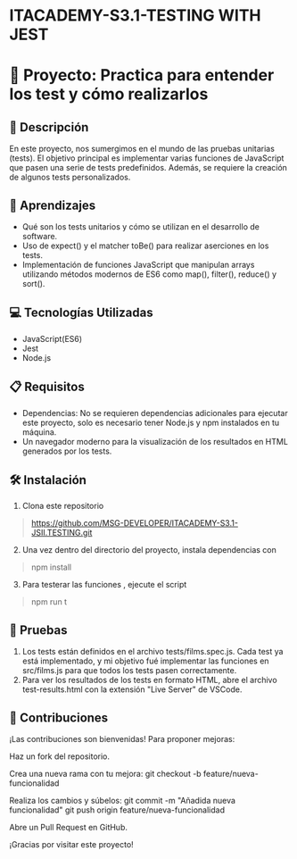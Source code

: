 # ITACADEMY-S3.1-TESTING WITH JEST

# 🎨 Proyecto: Practica para entender los test y cómo realizarlos 

## 📄 Descripción

En este proyecto, nos sumergimos en el mundo de las pruebas unitarias (tests). El objetivo principal es implementar varias funciones de JavaScript que pasen una serie de tests predefinidos. Además, se requiere la creación de algunos tests personalizados.

## 🚀 Aprendizajes
- Qué son los tests unitarios y cómo se utilizan en el desarrollo de software.
- Uso de expect() y el matcher toBe() para realizar aserciones en los tests.
- Implementación de funciones JavaScript que manipulan arrays utilizando métodos modernos de ES6 como map(), filter(), reduce() y sort().


## 💻 Tecnologías Utilizadas

- JavaScript(ES6)
- Jest
- Node.js



## 📋 Requisitos

- Dependencias: No se requieren dependencias adicionales para ejecutar este proyecto, solo es necesario tener Node.js y npm instalados en tu máquina.
- Un navegador moderno para la visualización de los resultados en HTML generados por los tests.


## 🛠️ Instalación

1. Clona este repositorio
> https://github.com/MSG-DEVELOPER/ITACADEMY-S3.1-JSII.TESTING.git

2. Una vez dentro del directorio del proyecto, instala dependencias con
> npm install

3. Para testerar las funciones , ejecute el script
> npm run t

## 🧪 Pruebas

1. Los tests están definidos en el archivo tests/films.spec.js. Cada test ya está implementado, y mi objetivo fué implementar las funciones en src/films.js para que todos los tests pasen correctamente.
2. Para ver los resultados de los tests en formato HTML, abre el archivo test-results.html con la extensión "Live Server" de VSCode.


## 🤝 Contribuciones
¡Las contribuciones son bienvenidas! Para proponer mejoras:

Haz un fork del repositorio.

Crea una nueva rama con tu mejora:
git checkout -b feature/nueva-funcionalidad

Realiza los cambios y súbelos:
git commit -m "Añadida nueva funcionalidad"
git push origin feature/nueva-funcionalidad

Abre un Pull Request en GitHub.

 ¡Gracias por visitar este proyecto!




